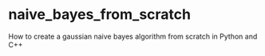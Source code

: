 # naive_bayes_from_scratch
How to create a gaussian naive bayes algorithm from scratch in Python and C++
